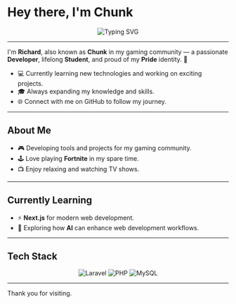 # Hey there, I'm Chunk

<p align="center">
  <img src="https://readme-typing-svg.demolab.com?font=Fira+Code&weight=500&pause=1000&color=36BCF7&center=true&vCenter=true&width=435&lines=Developer+%F0%9F%92%BB;Student+%F0%9F%93%9D;Pride+%F0%9F%8C%88" alt="Typing SVG" />
</p>

---

I'm **Richard**, also known as **Chunk** in my gaming community — a passionate **Developer**, lifelong **Student**, and proud of my **Pride** identity. 🌈

- 💻 Currently learning new technologies and working on exciting projects.
- 🎓 Always expanding my knowledge and skills.
- 🌐 Connect with me on GitHub to follow my journey.

---

## About Me

- 🎮 Developing tools and projects for my gaming community.
- 🕹️ Love playing **Fortnite** in my spare time.
- 📺 Enjoy relaxing and watching TV shows.

---

## Currently Learning

- ⚡ **Next.js** for modern web development.
- 🤖 Exploring how **AI** can enhance web development workflows.

---

## Tech Stack

<p align="center">
  <img src="https://img.shields.io/badge/Laravel-F72C1F?style=for-the-badge&logo=laravel&logoColor=white" alt="Laravel"/>
  <img src="https://img.shields.io/badge/PHP-777BB4?style=for-the-badge&logo=php&logoColor=white" alt="PHP"/>
  <img src="https://img.shields.io/badge/MySQL-4479A1?style=for-the-badge&logo=mysql&logoColor=white" alt="MySQL"/>
</p>

--- 

Thank you for visiting.
